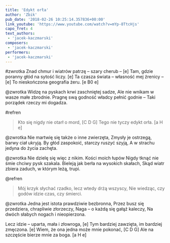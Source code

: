 ```yaml
---
title: 'Edykt orła'
author: 'Zbik'
pub_date: '2018-02-26 10:25:14.357836+00:00'
link_youtube: 'https://www.youtube.com/watch?v=mYp-8TtcHjs'
capo_fret: 4
text_authors:
 - 'jacek-kaczmarski'
composers:
 - 'jacek-kaczmarski'
performers:
 - 'jacek-kaczmarski'
---
```


#zwrotka
Znad chmur i wiatrów patrzę – szary cherub – [e]
Tam, gdzie poranny głód na sytość liczy. [e]
Ta czasza świata – własność mej źrenicy – [e]
To nieskończona geografia żeru. [e B0 e]

@zwrotka
Widzę na pyskach krwi zaschniętej sadze,
Ale nie wnikam w wasze małe zbrodnie.
Pragnę swą godność władcy pełnić godnie –
Taki porządek rzeczy mi dogadza.

#refren
>Kto się nigdy nie otarł o mord, [C D G]
>Tego nie tyczy edykt orła. [a H e]

@zwrotka
Nie martwię się także o inne zwierzęta,
Zmysły je ostrzegą, barwy ciał ukryją.
By głód zaspokoić, starczy ruszyć szyją,
A w strachu jedyna do życia zachęta.

@zwrotka
Nie dzielę się więc z nikim. Kości moich łupów
Nigdy tknąć nie śmie chciwy pysk szakala.
Bieleją jak berła na wysokich skałach,
Skąd wiatr zbiera zaduch, w którym leżą, trupi.

@refren
>Mój krzyk słychać rzadko, lecz wtedy drżą wszyscy,
>Nie wiedząc, czy godów idzie czas, czy śmierci.

@zwrotka
Jedna jest istota prawdziwie bezbronna,
Przez busz się przedziera, chrapliwie złorzeczy,
Naga – o każdą się gałąź kaleczy,
Na dwóch słabych nogach i nieopierzona.

Lecz idzie – uparta, mała i złowroga, [e]
Tym bardziej zawzięta, im bardziej zmęczona. [e]
Wiem, że ona jedna może mnie pokonać, [C D G]
Ale na szczęście bierze mnie za boga. [a H e]